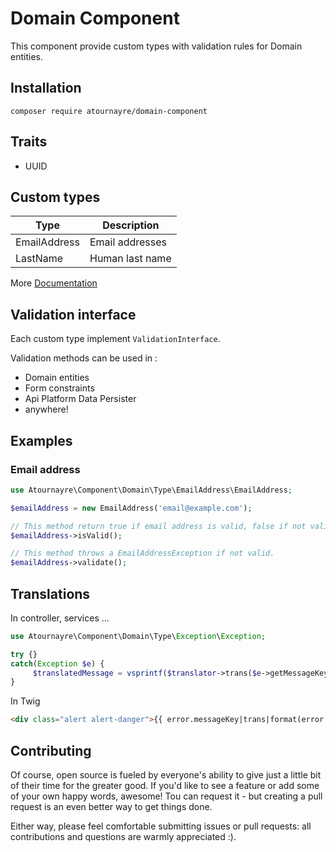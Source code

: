 # Domain Component

This component provide custom types with validation rules for Domain entities.

## Installation
```shell
composer require atournayre/domain-component
```

## Traits
* UUID

## Custom types
| Type | Description |
|---|---|
| EmailAddress | Email addresses |
| LastName | Human last name |

More [Documentation](doc/doc.md)

## Validation interface

Each custom type implement ``ValidationInterface``.

Validation methods can be used in :
* Domain entities
* Form constraints
* Api Platform Data Persister
* anywhere!

## Examples

### Email address
```php
use Atournayre\Component\Domain\Type\EmailAddress\EmailAddress;

$emailAddress = new EmailAddress('email@example.com');

// This method return true if email address is valid, false if not valid.
$emailAddress->isValid();

// This method throws a EmailAddressException if not valid. 
$emailAddress->validate();
```

## Translations

In controller, services ...
```php
use Atournayre\Component\Domain\Type\Exception\Exception;

try {}
catch(Exception $e) {
     $translatedMessage = vsprintf($translator->trans($e->getMessageKey()), $e->getMessageData()));
}
```

In Twig
```html
<div class="alert alert-danger">{{ error.messageKey|trans|format(error.messageData) }}</div>
```


## Contributing

Of course, open source is fueled by everyone's ability to give just a little bit of their time for the greater good. If you'd like to see a feature or add some of your own happy words, awesome! Tou can request it - but creating a pull request is an even better way to get things done.

Either way, please feel comfortable submitting issues or pull requests: all contributions and questions are warmly appreciated :).